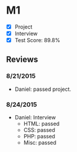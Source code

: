 # M1

- [x] Project
- [x] Interview
- [x] Test Score: 89.8%

## Reviews

### 8/21/2015
- Daniel: passed project.

### 8/24/2015
- Daniel: Interview
  - HTML: passed
  - CSS: passed
  - PHP: passed
  - Misc: passed
